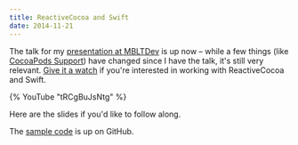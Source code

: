 ```yaml
---
title: ReactiveCocoa and Swift
date: 2014-11-21
---
```


The talk for my [presentation at MBLTDev](/blog/reactivecocoa-with-swift/) is up now – while a few things (like [CocoaPods Support](https://github.com/artsy/eidolon/pull/317)) have changed since I have the talk, it's still very relevant. [Give it a watch](https://www.youtube.com/watch?v=tRCgBuJsNtg) if you're interested in working with ReactiveCocoa and Swift.

{% YouTube "tRCgBuJsNtg" %}

Here are the slides if you'd like to follow along.

<SpeakerDeck deckID="83497160404801324aa87a6501a1d9f8" />

The [sample code](https://github.com/ashfurrow/mbltdev) is up on GitHub.
